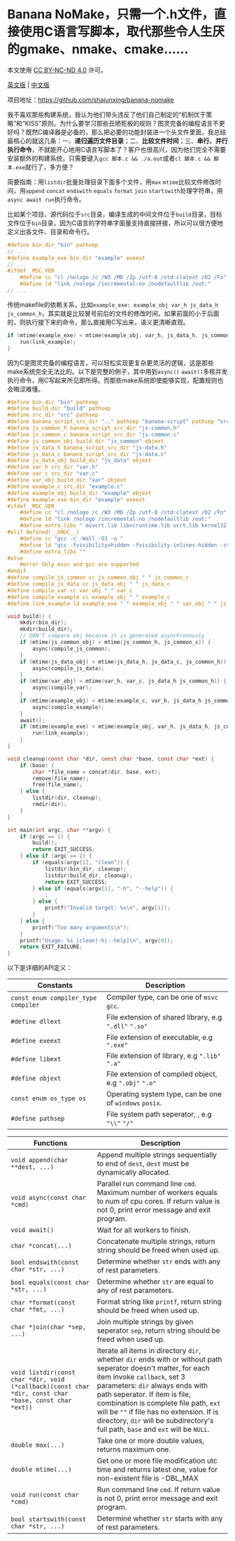 # Banana NoMake，只需一个.h文件，直接使用C语言写脚本，取代那些令人生厌的gmake、nmake、cmake......

本文使用 [CC BY-NC-ND 4.0](https://creativecommons.org/licenses/by-nc-nd/4.0/) 许可。

[英文版](README.md) | [中文版](README_zhCN.md)

项目地址：<https://github.com/shajunxing/banana-nomake>

我不喜欢那些构建系统，我认为他们带头违反了他们自己制定的“机制优于策略”和“KISS”原则。为什么要学习那些丑陋死板的规则？图灵完备的编程语言不更好吗？既然C编译器是必备的，那么把必要的功能封装进一个头文件里面，我总结最核心的就这几条：一、**递归遍历文件目录**；二、**比较文件时间**；三、**串行、并行执行命令**，不就能开心地用C语言写脚本了？客户也很高兴，因为他们完全不需要安装额外的构建系统，只需要键入`gcc 脚本.c && ./a.out`或者`cl 脚本.c && 脚本.exe`就行了，多方便？

简要指南：用`listdir`批量处理目录下面多个文件，用`max` `mtime`比较文件修改时间，用`append` `concat` `endswith` `equals` `format` `join` `startswith`处理字符串，用`async await run`执行命令。

比如某个项目，源代码位于`src`目录，编译生成的中间文件位于`build`目录，目标文件位于`bin`目录，因为C语言的字符串字面量支持直接拼接，所以可以很方便地定义出各文件、目录和命令行。

```c
#define bin_dir "bin" pathsep
// ...
#define example_exe bin_dir "example" exeext
// ...
#ifdef _MSC_VER
    #define cc "cl /nologo /c /W3 /MD /Zp /utf-8 /std:clatest /O2 /Fo"
    #define ld "link /nologo /incremental:no /nodefaultlib /out:"
// ...
```

传统makefile的依赖关系，比如`example_exe: example_obj var_h js_data_h js_common_h`，其实就是比较冒号前后的文件的修改时间，如果前面的小于后面的，则执行接下来的命令，那么直接用C写出来，语义更清晰直观。

```c
if (mtime(example_exe) < mtime(example_obj, var_h, js_data_h, js_common_h)) {
    run(link_example);
}
```

因为C是图灵完备的编程语言，可以轻松实现更复杂更灵活的逻辑，这是那些make系统完全无法比的。以下是完整的例子，其中用到`async()` `await()`多核并发执行命令，用C写起来所见即所得。而那些make系统即使能够实现，配置规则也会晦涩难懂。

```c
#define bin_dir "bin" pathsep
#define build_dir "build" pathsep
#define src_dir "src" pathsep
#define banana_script_src_dir ".." pathsep "banana-script" pathsep "src" pathsep
#define js_common_h banana_script_src_dir "js-common.h"
#define js_common_c banana_script_src_dir "js-common.c"
#define js_common_obj build_dir "js_common" objext
#define js_data_h banana_script_src_dir "js-data.h"
#define js_data_c banana_script_src_dir "js-data.c"
#define js_data_obj build_dir "js_data" objext
#define var_h src_dir "var.h"
#define var_c src_dir "var.c"
#define var_obj build_dir "var" objext
#define example_c src_dir "example.c"
#define example_obj build_dir "example" objext
#define example_exe bin_dir "example" exeext
#ifdef _MSC_VER
    #define cc "cl /nologo /c /W3 /MD /Zp /utf-8 /std:clatest /O2 /Fo"
    #define ld "link /nologo /incremental:no /nodefaultlib /out:"
    #define extra_libs " msvcrt.lib libvcruntime.lib ucrt.lib kernel32.lib user32.lib"
#elif defined(__GNUC__)
    #define cc "gcc -c -Wall -O3 -o "
    #define ld "gcc -fvisibility=hidden -fvisibility-inlines-hidden -static -static-libgcc -s -Wl,--exclude-all-symbols -o "
    #define extra_libs ""
#else
    #error Only msvc and gcc are supported
#endif
#define compile_js_common cc js_common_obj " " js_common_c
#define compile_js_data cc js_data_obj " " js_data_c
#define compile_var cc var_obj " " var_c
#define compile_example cc example_obj " " example_c
#define link_example ld example_exe " " example_obj " " var_obj " " js_data_obj " " js_common_obj extra_libs

void build() {
    mkdir(bin_dir);
    mkdir(build_dir);
    // DON'T compare obj because it is generated asynchronously
    if (mtime(js_common_obj) < mtime(js_common_h, js_common_c)) {
        async(compile_js_common);
    }
    if (mtime(js_data_obj) < mtime(js_data_h, js_data_c, js_common_h)) {
        async(compile_js_data);
    }
    if (mtime(var_obj) < mtime(var_h, var_c, js_data_h js_common_h)) {
        async(compile_var);
    }
    if (mtime(example_obj) < mtime(example_c, var_h, js_data_h js_common_h)) {
        async(compile_example);
    }
    await();
    if (mtime(example_exe) < mtime(example_obj, var_h, js_data_h, js_common_h)) {
        run(link_example);
    }
}

void cleanup(const char *dir, const char *base, const char *ext) {
    if (base) {
        char *file_name = concat(dir, base, ext);
        remove(file_name);
        free(file_name);
    } else {
        listdir(dir, cleanup);
        rmdir(dir);
    }
}

int main(int argc, char **argv) {
    if (argc == 1) {
        build();
        return EXIT_SUCCESS;
    } else if (argc == 2) {
        if (equals(argv[1], "clean")) {
            listdir(bin_dir, cleanup);
            listdir(build_dir, cleanup);
            return EXIT_SUCCESS;
        } else if (equals(argv[1], "-h", "--help")) {
            ;
        } else {
            printf("Invalid target: %s\n", argv[1]);
        }
    } else {
        printf("Too many arguments\n");
    }
    printf("Usage: %s [clean|-h|--help]\n", argv[0]);
    return EXIT_FAILURE;
}
```

以下是详细的API定义：

|Constants|Description|
|-|-|
|`const enum compiler_type compiler`|Compiler type, can be one of `msvc` `gcc`.|
|`#define dllext`|File extension of shared library, e.g `".dll"` `".so"`|
|`#define exeext`|File extension of executable, e.g `".exe"`|
|`#define libext`|File extension of library, e.g `".lib"` `".a"`|
|`#define objext`|File extension of compiled object, e.g `".obj"` `".o"`|
|`const enum os_type os`|Operating system type, can be one of `windows` `posix`.|
|`#define pathsep`|File system path seperator, , e.g `"\\"` `"/"`|

|Functions|Description|
|-|-|
|`void append(char **dest, ...)`|Append multiple strings sequentially to end of `dest`, `dest` must be dynamically allocated.|
|`void async(const char *cmd)`|Parallel run command line `cmd`. Maximum number of workers equals to num of cpu cores. If return value is not 0, print error message and exit program.|
|`void await()`|Wait for all workers to finish.|
|`char *concat(...)`|Concatenate multiple strings, return string should be freed when used up.|
|`bool endswith(const char *str, ...)`|Determine whether `str` ends with any of rest parameters.|
|`bool equals(const char *str, ...)`|Determine whether `str` are equal to any of rest parameters.|
|`char *format(const char *fmt, ...)`|Format string like `printf`, return string should be freed when used up.|
|`char *join(char *sep, ...)`|Join multiple strings by given seperator `sep`, return string should be freed when used up.|
|`void listdir(const char *dir, void (*callback)(const char *dir, const char *base, const char *ext))`|Iterate all items in directory `dir`, whether `dir` ends with or without path seperator doesn't matter, for each item invoke `callback`, set 3 parameters: `dir` always ends with path seperator. If item is file, combination is complete file path, `ext` will be `""` if file has no extension. If is directory, `dir` will be subdirectory's full path, `base` and `ext` will be `NULL`.|
|`double max(...)`|Take one or more double values, returns maximum one.|
|`double mtime(...)`|Get one or more file modification utc time and returns latest one, value for non-existent file is -DBL_MAX|
|`void run(const char *cmd)`|Run command line `cmd`. If return value is not 0, print error message and exit program.|
|`bool startswith(const char *str, ...)`|Determine whether `str` starts with any of rest parameters.|
